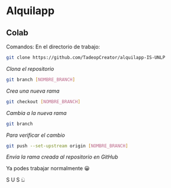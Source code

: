 # Alquilapp

## Colab

Comandos:
En el directorio de trabajo:

```bash
git clone https://github.com/TadeopCreator/alquilapp-IS-UNLP
```

*Clona el repositorio*

```bash
git branch [NOMBRE_BRANCH]
```

*Crea una nueva rama*

```bash
git checkout [NOMBRE_BRANCH]
```

*Cambia a la nueva rama*

```bash
git branch
```

*Para verificar el cambio*

```bash
git push --set-upstream origin [NOMBRE_BRANCH]
```

*Envia la rama creada al repositorio en GitHub*

Ya podes trabajar normalmente :grinning:

S U S ඞ